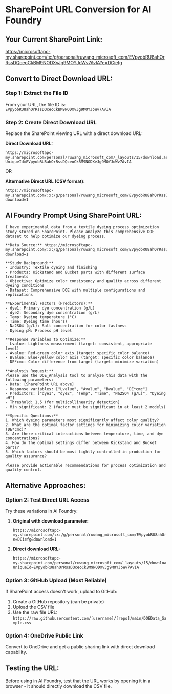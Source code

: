# SharePoint URL Conversion for AI Foundry

## Your Current SharePoint Link:
https://microsoftapc-my.sharepoint.com/:x:/g/personal/ruwang_microsoft_com/EVpyobRU8ahOrRssDQceoCkBM9NODXvJg9MOYJoWv7AvIA?e=DCiefg

## Convert to Direct Download URL:

### Step 1: Extract the File ID
From your URL, the file ID is: `EVpyobRU8ahOrRssDQceoCkBM9NODXvJg9MOYJoWv7AvIA`

### Step 2: Create Direct Download URL
Replace the SharePoint viewing URL with a direct download URL:

**Direct Download URL:**
```
https://microsoftapc-my.sharepoint.com/personal/ruwang_microsoft_com/_layouts/15/download.aspx?UniqueId=EVpyobRU8ahOrRssDQceoCkBM9NODXvJg9MOYJoWv7AvIA
```

OR

**Alternative Direct URL (CSV format):**
```
https://microsoftapc-my.sharepoint.com/:x:/g/personal/ruwang_microsoft_com/EVpyobRU8ahOrRssDQceoCkBM9NODXvJg9MOYJoWv7AvIA?download=1
```

## AI Foundry Prompt Using SharePoint URL:

```
I have experimental data from a textile dyeing process optimization study stored on SharePoint. Please analyze this comprehensive DOE dataset to help optimize our dyeing process.

**Data Source:** https://microsoftapc-my.sharepoint.com/:x:/g/personal/ruwang_microsoft_com/EVpyobRU8ahOrRssDQceoCkBM9NODXvJg9MOYJoWv7AvIA?download=1

**Study Background:**
- Industry: Textile dyeing and finishing
- Products: Kickstand and Bucket parts with different surface treatments
- Objective: Optimize color consistency and quality across different dyeing conditions
- Dataset: Comprehensive DOE with multiple configurations and replications

**Experimental Factors (Predictors):**
- dye1: Primary dye concentration (g/L)
- dye2: Secondary dye concentration (g/L)  
- Temp: Dyeing temperature (°C)
- Time: Dyeing time (hours)
- Na2SO4 (g/L): Salt concentration for color fastness
- Dyeing pH: Process pH level

**Response Variables to Optimize:**
- Lvalue: Lightness measurement (target: consistent, appropriate level)
- Avalue: Red-green color axis (target: specific color balance)
- Bvalue: Blue-yellow color axis (target: specific color balance)
- DE*cmc: Color difference from target (target: minimize variation)

**Analysis Request:**
Please use the DOE_Analysis tool to analyze this data with the following parameters:
- Data: [SharePoint URL above]
- Response variables: ["Lvalue", "Avalue", "Bvalue", "DE*cmc"]
- Predictors: ["dye1", "dye2", "Temp", "Time", "Na2SO4 (g/L)", "Dyeing pH"]
- Threshold: 1.5 (for multicollinearity detection)
- Min significant: 2 (factor must be significant in at least 2 models)

**Specific Questions:**
1. Which dyeing parameters most significantly affect color quality?
2. What are the optimal factor settings for minimizing color variation (DE*cmc)?
3. Are there critical interactions between temperature, time, and dye concentrations?
4. How do the optimal settings differ between Kickstand and Bucket parts?
5. Which factors should be most tightly controlled in production for quality assurance?

Please provide actionable recommendations for process optimization and quality control.
```

## Alternative Approaches:

### Option 2: Test Direct URL Access
Try these variations in AI Foundry:

1. **Original with download parameter:**
   ```
   https://microsoftapc-my.sharepoint.com/:x:/g/personal/ruwang_microsoft_com/EVpyobRU8ahOrRssDQceoCkBM9NODXvJg9MOYJoWv7AvIA?e=DCiefg&download=1
   ```

2. **Direct download URL:**
   ```
   https://microsoftapc-my.sharepoint.com/personal/ruwang_microsoft_com/_layouts/15/download.aspx?UniqueId=EVpyobRU8ahOrRssDQceoCkBM9NODXvJg9MOYJoWv7AvIA
   ```

### Option 3: GitHub Upload (Most Reliable)
If SharePoint access doesn't work, upload to GitHub:

1. Create a GitHub repository (can be private)
2. Upload the CSV file
3. Use the raw file URL: `https://raw.githubusercontent.com/[username]/[repo]/main/DOEData_Sample.csv`

### Option 4: OneDrive Public Link
Convert to OneDrive and get a public sharing link with direct download capability.

## Testing the URL:
Before using in AI Foundry, test that the URL works by opening it in a browser - it should directly download the CSV file.
